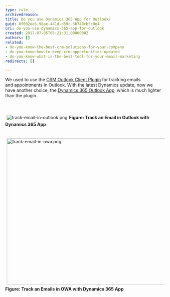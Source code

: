 ```yaml
---
type: rule
archivedreason: 
title: Do you use Dynamics 365 App for Outlook?
guid: 8f002ee5-98ae-441d-b59c-5b748cb5c0e4
uri: do-you-use-dynamics-365-app-for-outlook
created: 2017-07-05T05:21:31.0000000Z
authors: []
related:
- do-you-know-the-best-crm-solutions-for-your-company
- do-you-know-how-to-keep-crm-opportunities-updated
- do-you-know-what-is-the-best-tool-for-your-email-marketing
redirects: []

---
```



​We used to use the <a href="https&#58;//www.microsoft.com/en-US/download/details.aspx?id=50370">CRM Outlook Client Plugin​</a> for tracking emails and&#160;appointments in Outlook. With the latest Dynamics update, now we have another choice,&#160;the&#160;<a href="https&#58;//www.microsoft.com/en-US/dynamics/crm-customer-center/dynamics-365-app-for-outlook-user-s-guide.aspx">Dynamics 365 Outlook App​</a>, which is much lighter​ than the plugin.​<br>
<br><excerpt class='endintro'></excerpt><br>
<dl class="ssw15-rteElement-ImageArea">​<img src="/PublishingImages/track-email-in-outlook.png" alt="track-email-in-outlook.png" style="margin&#58;5px;" /><strong>Figure&#58; Track an Email&#160;in Outlook with Dynamics 365 App</strong><dl class="ssw15-rteElement-ImageArea"><dl class="ssw15-rteElement-ImageArea"><br><img src="/PublishingImages/track-email-in-owa.png" alt="track-email-in-owa.png" style="margin&#58;5px;width&#58;668px;height&#58;468px;" /><strong>Figure&#58; Track an&#160;Emails in OWA with Dynamics 365 App&#160;</strong><br></dl></dl><br></dl><p><br></p>



